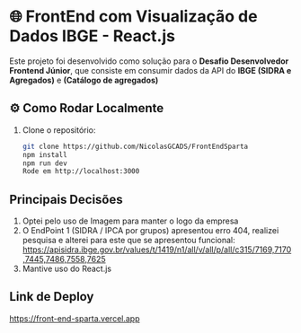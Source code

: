 # 🌐 FrontEnd com Visualização de Dados IBGE - React.js 

Este projeto foi desenvolvido como solução para o **Desafio Desenvolvedor Frontend Júnior**, que consiste em consumir dados da API do **IBGE (SIDRA e Agregados)** e **(Catálogo de agregados)**

## ⚙️ Como Rodar Localmente

1. Clone o repositório:
   ```bash
   git clone https://github.com/NicolasGCADS/FrontEndSparta
   npm install
   npm run dev
   Rode em http://localhost:3000

## Principais Decisões 
1. Optei pelo uso de Imagem para manter o logo da empresa
2. O EndPoint 1 (SIDRA / IPCA por grupos) apresentou erro 404, realizei pesquisa e alterei para este que se apresentou funcional: https://apisidra.ibge.gov.br/values/t/1419/n1/all/v/all/p/all/c315/7169,7170,7445,7486,7558,7625
3. Mantive uso do React.js 

## Link de Deploy
https://front-end-sparta.vercel.app
